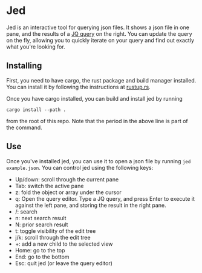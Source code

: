 Jed
===

Jed is an interactive tool for querying json files. It shows a json file in one pane, and the results of a [JQ query](https://stedolan.github.io/jq/manual/) on the right. You can update the query on the fly, allowing you to quickly iterate on your query and find out exactly what you're looking for.

Installing
----------

First, you need to have cargo, the rust package and build manager installed. You can install it by following the instructions at [rustup.rs](https://rustup.rs).

Once you have cargo installed, you can build and install jed by running
```
cargo install --path .
```
from the root of this repo. Note that the period in the above line is part of the command.

Use
---

Once you've installed jed, you can use it to open a json file by running `jed example.json`. You can control jed using the following keys:

- Up/down: scroll through the current pane
- Tab: switch the active pane
- z: fold the object or array under the cursor
- q: Open the query editor. Type a JQ query, and press Enter to execute it against the left pane, and storing the result in the right pane.
- /: search
- n: next search result
- N: prior search result
- t: toggle visibility of the edit tree
- j/k: scroll through the edit tree
- +: add a new child to the selected view
- Home: go to the top
- End: go to the bottom
- Esc: quit jed (or leave the query editor)
